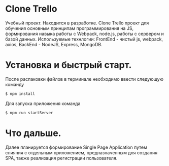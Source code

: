 # Clone Trello

Учебный проект. Находится в разработке.
Clone Trello проект для обучения основным принципам программирования на JS, формирования навыка работы с Webpack, node.js, работы с сервером и базой данных.
Используемые технлогии: FrontEnd - чистый js, webpack, axios, BackEnd - NodeJS, Express, MongoDB.

# Установка и быстрый старт. 
После распаковки файлов в терминале необходимо ввести следующую команду

```sh
$ npm install 
```

Для запуска приложения команда

```sh
$ npm run startServer
```

# Что дальше.
Далее планируется формирование Single Page Application путем слияния с отдельным приложением, предназначенным для создания SPA, также реализация регистрации пользователя.

